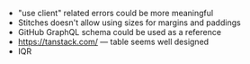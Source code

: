 - "use client" related errors could be more meaningful
- Stitches doesn't allow using sizes for margins and paddings
- GitHub GraphQL schema could be used as a reference
- https://tanstack.com/ — table seems well designed
- IQR